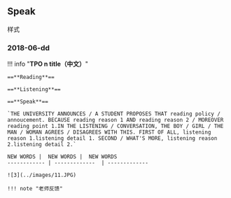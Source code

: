 ## Speak

样式

### 2018-06-dd

!!! info "**TPO n title（中文）**"

    ==**Reading**==
    
    ==**Listening**==
    
    ==**Speak**==
    
    `THE UNIVERSITY ANNOUNCES / A STUDENT PROPOSES THAT reading policy / annoucement. BECAUSE reading reason 1 AND reading reason 2 / MOREOVER reading point 1.IN THE LISTENING / CONVERSATION, THE BOY / GIRL / THE MAN / WOMAN AGREES / DISAGREES WITH THIS. FIRST OF ALL, listening reason 1.listening detail 1. SECOND / WHAT'S MORE, listening reason 2.listening detail 2.`
    
    NEW WORDS |  NEW WORDS |  NEW WORDS
    ------------ | -------------  | -------------
    
    ![3](../images/11.JPG)    
    
    !!! note "老师反馈"